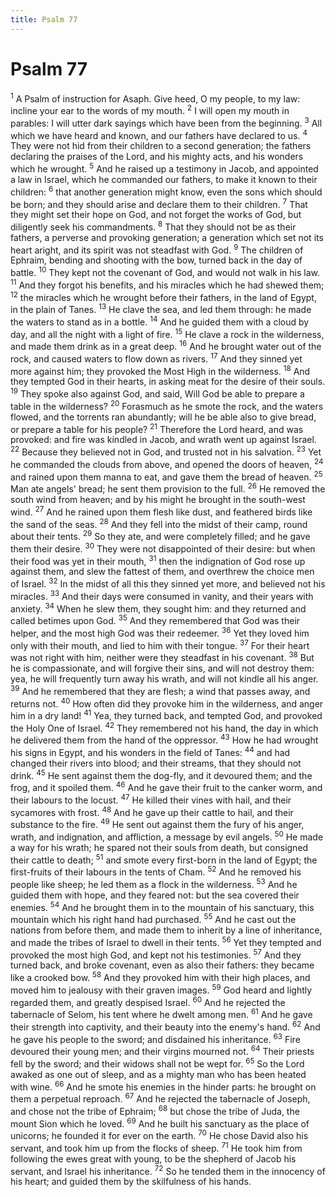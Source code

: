 ```yaml
---
title: Psalm 77
---
```

# Psalm 77

<sup>1</sup> A Psalm of instruction for Asaph. Give heed, O my people, to my law: incline your ear to the words of my mouth. <sup>2</sup> I will open my mouth in parables: I will utter dark sayings which have been from the beginning. <sup>3</sup> All which we have heard and known, and our fathers have declared to us. <sup>4</sup> They were not hid from their children to a second generation; the fathers declaring the praises of the Lord, and his mighty acts, and his wonders which he wrought. <sup>5</sup> And he raised up a testimony in Jacob, and appointed a law in Israel, which he commanded our fathers, to make it known to their children: <sup>6</sup> that another generation might know, even the sons which should be born; and they should arise and declare them to their children. <sup>7</sup> That they might set their hope on God, and not forget the works of God, but diligently seek his commandments. <sup>8</sup> That they should not be as their fathers, a perverse and provoking generation; a generation which set not its heart aright, and its spirit was not steadfast with God. <sup>9</sup> The children of Ephraim, bending and shooting with the bow, turned back in the day of battle. <sup>10</sup> They kept not the covenant of God, and would not walk in his law. <sup>11</sup> And they forgot his benefits, and his miracles which he had shewed them; <sup>12</sup> the miracles which he wrought before their fathers, in the land of Egypt, in the plain of Tanes. <sup>13</sup> He clave the sea, and led them through: he made the waters to stand as in a bottle. <sup>14</sup> And he guided them with a cloud by day, and all the night with a light of fire. <sup>15</sup> He clave a rock in the wilderness, and made them drink as in a great deep. <sup>16</sup> And he brought water out of the rock, and caused waters to flow down as rivers. <sup>17</sup> And they sinned yet more against him; they provoked the Most High in the wilderness. <sup>18</sup> And they tempted God in their hearts, in asking meat for the desire of their souls. <sup>19</sup> They spoke also against God, and said, Will God be able to prepare a table in the wilderness? <sup>20</sup> Forasmuch as he smote the rock, and the waters flowed, and the torrents ran abundantly; will he be able also to give bread, or prepare a table for his people? <sup>21</sup> Therefore the Lord heard, and was provoked: and fire was kindled in Jacob, and wrath went up against Israel. <sup>22</sup> Because they believed not in God, and trusted not in his salvation. <sup>23</sup> Yet he commanded the clouds from above, and opened the doors of heaven, <sup>24</sup> and rained upon them manna to eat, and gave them the bread of heaven. <sup>25</sup> Man ate angels' bread; he sent them provision to the full. <sup>26</sup> He removed the south wind from heaven; and by his might he brought in the south-west wind. <sup>27</sup> And he rained upon them flesh like dust, and feathered birds like the sand of the seas. <sup>28</sup> And they fell into the midst of their camp, round about their tents. <sup>29</sup> So they ate, and were completely filled; and he gave them their desire. <sup>30</sup> They were not disappointed of their desire: but when their food was yet in their mouth, <sup>31</sup> then the indignation of God rose up against them, and slew the fattest of them, and overthrew the choice men of Israel. <sup>32</sup> In the midst of all this they sinned yet more, and believed not his miracles. <sup>33</sup> And their days were consumed in vanity, and their years with anxiety. <sup>34</sup> When he slew them, they sought him: and they returned and called betimes upon God. <sup>35</sup> And they remembered that God was their helper, and the most high God was their redeemer. <sup>36</sup> Yet they loved him only with their mouth, and lied to him with their tongue. <sup>37</sup> For their heart was not right with him, neither were they steadfast in his covenant. <sup>38</sup> But he is compassionate, and will forgive their sins, and will not destroy them: yea, he will frequently turn away his wrath, and will not kindle all his anger. <sup>39</sup> And he remembered that they are flesh; a wind that passes away, and returns not. <sup>40</sup> How often did they provoke him in the wilderness, and anger him in a dry land! <sup>41</sup> Yea, they turned back, and tempted God, and provoked the Holy One of Israel. <sup>42</sup> They remembered not his hand, the day in which he delivered them from the hand of the oppressor. <sup>43</sup> How he had wrought his signs in Egypt, and his wonders in the field of Tanes: <sup>44</sup> and had changed their rivers into blood; and their streams, that they should not drink. <sup>45</sup> He sent against them the dog-fly, and it devoured them; and the frog, and it spoiled them. <sup>46</sup> And he gave their fruit to the canker worm, and their labours to the locust. <sup>47</sup> He killed their vines with hail, and their sycamores with frost. <sup>48</sup> And he gave up their cattle to hail, and their substance to the fire. <sup>49</sup> He sent out against them the fury of his anger, wrath, and indignation, and affliction, a message by evil angels. <sup>50</sup> He made a way for his wrath; he spared not their souls from death, but consigned their cattle to death; <sup>51</sup> and smote every first-born in the land of Egypt; the first-fruits of their labours in the tents of Cham. <sup>52</sup> And he removed his people like sheep; he led them as a flock in the wilderness. <sup>53</sup> And he guided them with hope, and they feared not: but the sea covered their enemies. <sup>54</sup> And he brought them in to the mountain of his sanctuary, this mountain which his right hand had purchased. <sup>55</sup> And he cast out the nations from before them, and made them to inherit by a line of inheritance, and made the tribes of Israel to dwell in their tents. <sup>56</sup> Yet they tempted and provoked the most high God, and kept not his testimonies. <sup>57</sup> And they turned back, and broke covenant, even as also their fathers: they became like a crooked bow. <sup>58</sup> And they provoked him with their high places, and moved him to jealousy with their graven images. <sup>59</sup> God heard and lightly regarded them, and greatly despised Israel. <sup>60</sup> And he rejected the tabernacle of Selom, his tent where he dwelt among men. <sup>61</sup> And he gave their strength into captivity, and their beauty into the enemy's hand. <sup>62</sup> And he gave his people to the sword; and disdained his inheritance. <sup>63</sup> Fire devoured their young men; and their virgins mourned not. <sup>64</sup> Their priests fell by the sword; and their widows shall not be wept for. <sup>65</sup> So the Lord awaked as one out of sleep, and as a mighty man who has been heated with wine. <sup>66</sup> And he smote his enemies in the hinder parts: he brought on them a perpetual reproach. <sup>67</sup> And he rejected the tabernacle of Joseph, and chose not the tribe of Ephraim; <sup>68</sup> but chose the tribe of Juda, the mount Sion which he loved. <sup>69</sup> And he built his sanctuary as the place of unicorns; he founded it for ever on the earth. <sup>70</sup> He chose David also his servant, and took him up from the flocks of sheep. <sup>71</sup> He took him from following the ewes great with young, to be the shepherd of Jacob his servant, and Israel his inheritance. <sup>72</sup> So he tended them in the innocency of his heart; and guided them by the skilfulness of his hands. 
